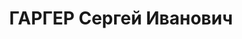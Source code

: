 ---
title: ГАРГЕР Сергей Иванович
description: "1885 року народження, 1885 року народження, м. Луганськ Донецької області,\
  \ єврей, освіта середня, безпартійний. Проживав: м. Амвросіївка Донецької області,\
  \ вул. Клубна, буд. № 40, кв. 4. Техкерівник кар'єрів цементного заводу. \n  Заарештований\
  \ 5 вересня 1937 року. Засуджений виїзною сесією військової колегії Верховного Суду\
  \ СРСР у м. Донецьку до розстрілу. Вирок приведенно до виконання у м. Донецьку 3\
  \ грудня 1937 року. \n  Реабілітований у 1958 році."
---